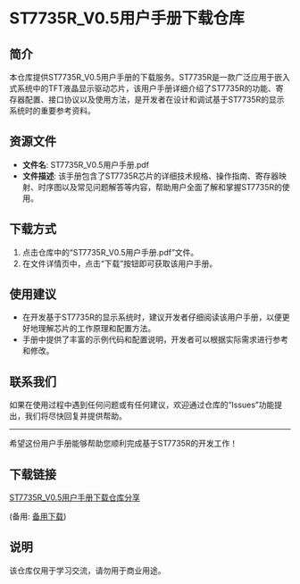# ST7735R_V0.5用户手册下载仓库

## 简介
本仓库提供ST7735R_V0.5用户手册的下载服务。ST7735R是一款广泛应用于嵌入式系统中的TFT液晶显示驱动芯片，该用户手册详细介绍了ST7735R的功能、寄存器配置、接口协议以及使用方法，是开发者在设计和调试基于ST7735R的显示系统时的重要参考资料。

## 资源文件
- **文件名**: ST7735R_V0.5用户手册.pdf
- **文件描述**: 该手册包含了ST7735R芯片的详细技术规格、操作指南、寄存器映射、时序图以及常见问题解答等内容，帮助用户全面了解和掌握ST7735R的使用。

## 下载方式
1. 点击仓库中的“ST7735R_V0.5用户手册.pdf”文件。
2. 在文件详情页中，点击“下载”按钮即可获取该用户手册。

## 使用建议
- 在开发基于ST7735R的显示系统时，建议开发者仔细阅读该用户手册，以便更好地理解芯片的工作原理和配置方法。
- 手册中提供了丰富的示例代码和配置说明，开发者可以根据实际需求进行参考和修改。

## 联系我们
如果在使用过程中遇到任何问题或有任何建议，欢迎通过仓库的“Issues”功能提出，我们将尽快回复并提供帮助。

---

希望这份用户手册能够帮助您顺利完成基于ST7735R的开发工作！

## 下载链接
[ST7735R_V0.5用户手册下载仓库分享](https://pan.quark.cn/s/90f8e63539db) 

(备用: [备用下载](https://pan.baidu.com/s/14MTUVHgZeAcWDezIMx8-_g?pwd=1234))

## 说明

该仓库仅用于学习交流，请勿用于商业用途。
